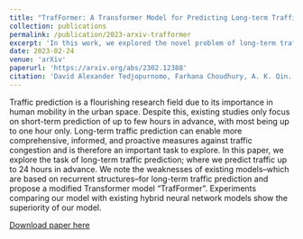 ```yaml
---
title: "TrafFormer: A Transformer Model for Predicting Long-term Traffic"
collection: publications
permalink: /publication/2023-arxiv-trafformer
excerpt: 'In this work, we explored the novel problem of long-term traffic prediction and used a modified Transformer model to tackle this task.'
date: 2023-02-24
venue: 'arXiv'
paperurl: 'https://arxiv.org/abs/2302.12388'
citation: 'David Alexander Tedjopurnomo, Farhana Choudhury, A. K. Qin. "TrafFormer: A Transformer Model for Prediction Long-term Traffic." arXiv preprint arXiv:2302.12388 (2023). https://doi.org/10.48550/arXiv.2302.12388' 
---
```


Traffic prediction is a flourishing research field due to its importance in human mobility in the urban
space. Despite this, existing studies only focus on short-term prediction of up to few hours in advance, with most being up to one hour only. Long-term traffic prediction can enable more comprehensive, informed, and proactive measures against traffic congestion and is therefore an important task to explore. In this paper, we explore the task of long-term traffic prediction; where we predict traffic up to 24 hours in advance. We note the weaknesses of existing models–which are based on recurrent structures–for long-term traffic prediction and propose a modified Transformer model “TrafFormer". Experiments comparing our model with existing hybrid neural network models show the superiority of our model.

[Download paper here](http://david-tedjopurnomo.github.io/files/papers/2023-arxiv-trafformer.pdf)
